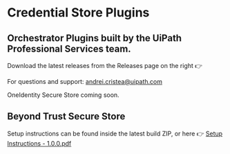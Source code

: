 # Credential Store Plugins
## Orchestrator Plugins built by the UiPath Professional Services team.

Download the latest releases from the Releases page on the right 👉

For questions and support: andrei.cristea@uipath.com

OneIdentity Secure Store coming soon.

## Beyond Trust Secure Store
Setup instructions can be found inside the latest build ZIP, or here 👉 
[Setup Instructions - 1.0.0.pdf](https://github.com/UiPath-Services/CredentialStorePlugins/files/7132362/Setup.Instructions.-.1.0.0.pdf)
